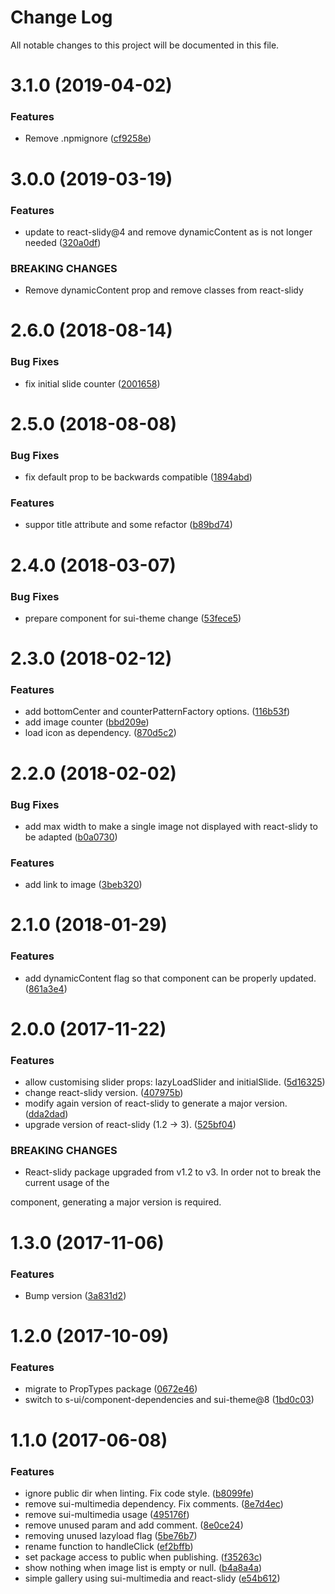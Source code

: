 # Change Log

All notable changes to this project will be documented in this file.

<a name="3.1.0"></a>
# 3.1.0 (2019-04-02)


### Features

* Remove .npmignore ([cf9258e](https://github.com/SUI-Components/schibsted-spain-components/commit/cf9258e))



<a name="3.0.0"></a>
# 3.0.0 (2019-03-19)


### Features

* update to react-slidy@4 and remove dynamicContent as is not longer needed ([320a0df](https://github.com/SUI-Components/schibsted-spain-components/commit/320a0df))


### BREAKING CHANGES

* Remove dynamicContent prop and remove classes from react-slidy



<a name="2.6.0"></a>
# 2.6.0 (2018-08-14)


### Bug Fixes

* fix initial slide counter ([2001658](https://github.com/SUI-Components/schibsted-spain-components/commit/2001658))



<a name="2.5.0"></a>
# 2.5.0 (2018-08-08)


### Bug Fixes

* fix default prop to be backwards compatible ([1894abd](https://github.com/SUI-Components/schibsted-spain-components/commit/1894abd))


### Features

* suppor title attribute and some refactor ([b89bd74](https://github.com/SUI-Components/schibsted-spain-components/commit/b89bd74))



<a name="2.4.0"></a>
# 2.4.0 (2018-03-07)


### Bug Fixes

* prepare component for sui-theme change ([53fece5](https://github.com/SUI-Components/schibsted-spain-components/commit/53fece5))



<a name="2.3.0"></a>
# 2.3.0 (2018-02-12)


### Features

* add bottomCenter and counterPatternFactory options. ([116b53f](https://github.com/SUI-Components/schibsted-spain-components/commit/116b53f))
* add image counter ([bbd209e](https://github.com/SUI-Components/schibsted-spain-components/commit/bbd209e))
* load icon as dependency. ([870d5c2](https://github.com/SUI-Components/schibsted-spain-components/commit/870d5c2))



<a name="2.2.0"></a>
# 2.2.0 (2018-02-02)


### Bug Fixes

* add max width to make a single image not displayed with react-slidy to be adapted ([b0a0730](https://github.com/SUI-Components/schibsted-spain-components/commit/b0a0730))


### Features

* add link to image ([3beb320](https://github.com/SUI-Components/schibsted-spain-components/commit/3beb320))



<a name="2.1.0"></a>
# 2.1.0 (2018-01-29)


### Features

* add dynamicContent flag so that component can be properly updated. ([861a3e4](https://github.com/SUI-Components/schibsted-spain-components/commit/861a3e4))



<a name="2.0.0"></a>
# 2.0.0 (2017-11-22)


### Features

* allow customising slider props: lazyLoadSlider and initialSlide. ([5d16325](https://github.com/SUI-Components/schibsted-spain-components/commit/5d16325))
* change react-slidy version. ([407975b](https://github.com/SUI-Components/schibsted-spain-components/commit/407975b))
* modify again version of react-slidy to generate a major version. ([dda2dad](https://github.com/SUI-Components/schibsted-spain-components/commit/dda2dad))
* upgrade version of react-slidy (1.2 -> 3). ([525bf04](https://github.com/SUI-Components/schibsted-spain-components/commit/525bf04))


### BREAKING CHANGES

* React-slidy package upgraded from v1.2 to v3. In order not to break the current usage of the

component, generating a major version is required.



<a name="1.3.0"></a>
# 1.3.0 (2017-11-06)


### Features

* Bump version ([3a831d2](https://github.com/SUI-Components/schibsted-spain-components/commit/3a831d2))



<a name="1.2.0"></a>
# 1.2.0 (2017-10-09)


### Features

* migrate to PropTypes package ([0672e46](https://github.com/SUI-Components/schibsted-spain-components/commit/0672e46))
* switch to s-ui/component-dependencies and sui-theme@8 ([1bd0c03](https://github.com/SUI-Components/schibsted-spain-components/commit/1bd0c03))



<a name="1.1.0"></a>
# 1.1.0 (2017-06-08)


### Features

* ignore public dir when linting. Fix code style. ([b8099fe](https://github.com/SUI-Components/schibsted-spain-components/commit/b8099fe))
* remove sui-multimedia dependency. Fix comments. ([8e7d4ec](https://github.com/SUI-Components/schibsted-spain-components/commit/8e7d4ec))
* remove sui-multimedia usage ([495176f](https://github.com/SUI-Components/schibsted-spain-components/commit/495176f))
* remove unused param and add comment. ([8e0ce24](https://github.com/SUI-Components/schibsted-spain-components/commit/8e0ce24))
* removing unused lazyload flag ([5be76b7](https://github.com/SUI-Components/schibsted-spain-components/commit/5be76b7))
* rename function to handleClick ([ef2bffb](https://github.com/SUI-Components/schibsted-spain-components/commit/ef2bffb))
* set package access to public when publishing. ([f35263c](https://github.com/SUI-Components/schibsted-spain-components/commit/f35263c))
* show nothing when image list is empty or null. ([b4a8a4a](https://github.com/SUI-Components/schibsted-spain-components/commit/b4a8a4a))
* simple gallery using sui-multimedia and react-slidy ([e54b612](https://github.com/SUI-Components/schibsted-spain-components/commit/e54b612))



